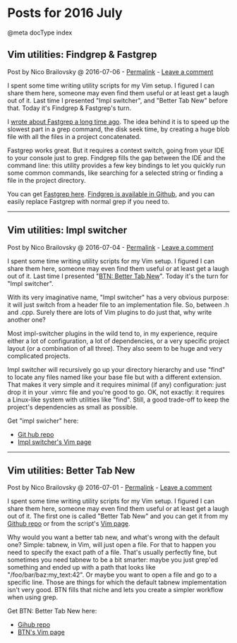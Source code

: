 # Posts for 2016 July

@meta docType index

## Vim utilities: Findgrep & Fastgrep

Post by Nico Brailovsky @ 2016-07-06 - [Permalink](md_blog/2016/0706_VimutilitiesFindgrepFastgrep.md)  - [Leave a comment](https://github.com/nicolasbrailo/nicolasbrailo.github.io/issues/new?title=Comment@md_blog/2016/0706_VimutilitiesFindgrepFastgrep.md&body=I%20have%20a%20comment!)

I spent some time writing utility scripts for my Vim setup. I figured I can share them here, someone may even find them useful or at least get a laugh out of it. Last time I presented "Impl switcher", and "Better Tab New" before that. Today it's Findgrep & Fastgrep's turn.

I [wrote about Fastgrep a long time ago](md_blog/2012/1030_Fastgrepacacheforgrep.md). The idea behind it is to speed up the slowest part in a grep command, the disk seek time, by creating a huge blob file with all the files in a project concatenated.

Fastgrep works great. But it requires a context switch, going from your IDE to your console just to grep. Findgrep fills the gap between the IDE and the command line: this utility provides a few key bindings to let you quickly run some common commands, like searching for a selected string or finding a file in the project directory.

You can get [Fastgrep here](https://github.com/nicolasbrailo/Nico.rc/blob/master/fastgrep.sh). [Findgrep is available in Github](https://github.com/nicolasbrailo/Nico.rc/blob/master/vim/plugins/findgrep.vim), and you can easily replace Fastgrep with normal grep if you need to.





---

## Vim utilities: Impl switcher

Post by Nico Brailovsky @ 2016-07-04 - [Permalink](md_blog/2016/0704_VimutilitiesImplswitcher.md)  - [Leave a comment](https://github.com/nicolasbrailo/nicolasbrailo.github.io/issues/new?title=Comment@md_blog/2016/0704_VimutilitiesImplswitcher.md&body=I%20have%20a%20comment!)

I spent some time writing utility scripts for my Vim setup. I figured I can share them here, someone may even find them useful or at least get a laugh out of it. Last time I presented "[BTN: Better Tab New](md_blog/2016/0701_VimutilitiesBetterTabNew.md)". Today it's the turn for "Impl switcher".

With its very imaginative name, "Impl switcher" has a very obvious purpose: it will just switch from a header file to an implementation file. So, between .h and .cpp. Surely there are lots of Vim plugins to do just that, why write another one?

Most impl-switcher plugins in the wild tend to, in my experience, require either a lot of configuration, a lot of dependencies, or a very specific project layout (or a combination of all three). They also seem to be huge and very complicated projects.

Impl switcher will recursively go up your directory hierarchy and use "find" to locate any files named like your base file but with a different extension. That makes it very simple and it requires minimal (if any) configuration: just drop it in your .vimrc file and you're good to go. OK, not exactly: it requires a Linux-like system with utilities like "find". Still, a good trade-off to keep the project's dependencies as small as possible.

Get "impl swicher" here:

* [Git hub repo](https://github.com/nicolasbrailo/Nico.rc/blob/master/vim/plugins/impl_switcher.vim)
* [Impl switcher's Vim page](http://www.vim.org/scripts/script.php?script_id=5406)





---

## Vim utilities: Better Tab New

Post by Nico Brailovsky @ 2016-07-01 - [Permalink](md_blog/2016/0701_VimutilitiesBetterTabNew.md)  - [Leave a comment](https://github.com/nicolasbrailo/nicolasbrailo.github.io/issues/new?title=Comment@md_blog/2016/0701_VimutilitiesBetterTabNew.md&body=I%20have%20a%20comment!)

I spent some time writing utility scripts for my Vim setup. I figured I can share them here, someone may even find them useful or at least get a laugh out of it. The first one is called "Better Tab New" and you can get it from my [Github repo](https://github.com/nicolasbrailo/Nico.rc/blob/master/vim/plugins/bettertabnew.vim) or from the script's [Vim page](http://www.vim.org/scripts/script.php?script_id=5405).

Why would you want a better tab new, and what's wrong with the default one? Simple: tabnew, in Vim, will just open a file. For that to happen you need to specify the exact path of a file. That's usually perfectly fine, but sometimes you need tabnew to be a bit smarter: maybe you just grep'ed something and ended up with a path that looks like "/foo/bar/baz:my\_text:42". Or maybe you want to open a file and go to a specific line. Those are things for which the default tabnew implementation isn't very good. BTN fills that niche and lets you create a simpler workflow when using grep.

Get BTN: Better Tab New here:

* [Gihub repo](https://github.com/nicolasbrailo/Nico.rc/blob/master/vim/plugins/bettertabnew.vim)
* [BTN's Vim page](http://www.vim.org/scripts/script.php?script_id=5405)



